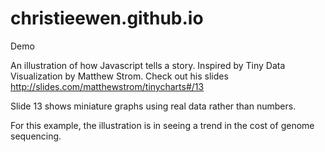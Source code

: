 # christieewen.github.io
Demo

An illustration of how Javascript tells a story.  Inspired by Tiny Data Visualization by Matthew Strom.
Check out his slides http://slides.com/matthewstrom/tinycharts#/13

Slide 13 shows miniature graphs using real data rather than numbers.

For this example, the illustration is in seeing a trend in the cost of genome sequencing.
